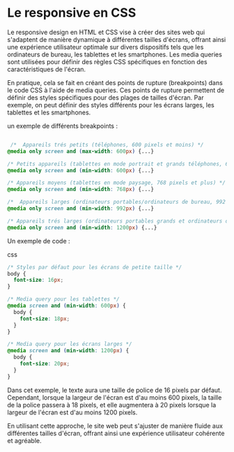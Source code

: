 # Le responsive en CSS 


Le responsive design en HTML et CSS vise à créer des sites web qui s'adaptent de manière dynamique à différentes tailles d'écrans, offrant ainsi une expérience utilisateur optimale sur divers dispositifs tels que les ordinateurs de bureau, les tablettes et les smartphones. Les media queries sont utilisées pour définir des règles CSS spécifiques en fonction des caractéristiques de l'écran.

En pratique, cela se fait en créant des points de rupture (breakpoints) dans le code CSS à l'aide de media queries. Ces points de rupture permettent de définir des styles spécifiques pour des plages de tailles d'écran. Par exemple, on peut définir des styles différents pour les écrans larges, les tablettes et les smartphones.

un exemple de différents breakpoints :


```css

 /*  Appareils trés petits (téléphones, 600 pixels et moins) */
@media only screen and (max-width: 600px) {...}

/* Petits appareils (tablettes en mode portrait et grands téléphones, 600 pixels et plus) */
@media only screen and (min-width: 600px) {...}

/* Appareils moyens (tablettes en mode paysage, 768 pixels et plus) */
@media only screen and (min-width: 768px) {...}

/*  Appareils larges (ordinateurs portables/ordinateurs de bureau, 992 pixels et plus) */
@media only screen and (min-width: 992px) {...}

/* Appareils trés larges (ordinateurs portables grands et ordinateurs de bureau, 1200 pixels et plus) */
@media only screen and (min-width: 1200px) {...} 

```


Un exemple de code :

css

```css
/* Styles par défaut pour les écrans de petite taille */
body {
  font-size: 16px;
}

/* Media query pour les tablettes */
@media screen and (min-width: 600px) {
  body {
    font-size: 18px;
  }
}

/* Media query pour les écrans larges */
@media screen and (min-width: 1200px) {
  body {
    font-size: 20px;
  }
}
```

Dans cet exemple, le texte aura une taille de police de 16 pixels par défaut. Cependant, lorsque la largeur de l'écran est d'au moins 600 pixels, la taille de la police passera à 18 pixels, et elle augmentera à 20 pixels lorsque la largeur de l'écran est d'au moins 1200 pixels.

En utilisant cette approche, le site web peut s'ajuster de manière fluide aux différentes tailles d'écran, offrant ainsi une expérience utilisateur cohérente et agréable.